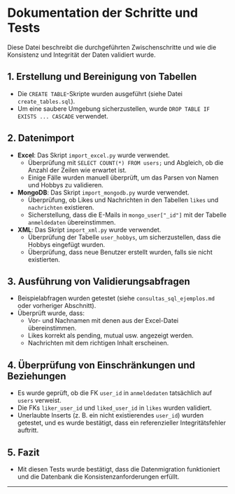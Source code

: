 # Dokumentation der Schritte und Tests

Diese Datei beschreibt die durchgeführten Zwischenschritte und wie die Konsistenz und Integrität der Daten validiert wurde.

## 1. Erstellung und Bereinigung von Tabellen
- Die `CREATE TABLE`-Skripte wurden ausgeführt (siehe Datei `create_tables.sql`).
- Um eine saubere Umgebung sicherzustellen, wurde `DROP TABLE IF EXISTS ... CASCADE` verwendet.

## 2. Datenimport
- **Excel**: Das Skript `import_excel.py` wurde verwendet.
  - Überprüfung mit `SELECT COUNT(*) FROM users;` und Abgleich, ob die Anzahl der Zeilen wie erwartet ist.
  - Einige Fälle wurden manuell überprüft, um das Parsen von Namen und Hobbys zu validieren.
- **MongoDB**: Das Skript `import_mongodb.py` wurde verwendet.
  - Überprüfung, ob Likes und Nachrichten in den Tabellen `likes` und `nachrichten` existieren.
  - Sicherstellung, dass die E-Mails in `mongo_user["_id"]` mit der Tabelle `anmeldedaten` übereinstimmen.
- **XML**: Das Skript `import_xml.py` wurde verwendet.
  - Überprüfung der Tabelle `user_hobbys`, um sicherzustellen, dass die Hobbys eingefügt wurden.
  - Überprüfung, dass neue Benutzer erstellt wurden, falls sie nicht existierten.

## 3. Ausführung von Validierungsabfragen
- Beispielabfragen wurden getestet (siehe `consultas_sql_ejemplos.md` oder vorheriger Abschnitt).
- Überprüft wurde, dass:
  - Vor- und Nachnamen mit denen aus der Excel-Datei übereinstimmen.
  - Likes korrekt als pending, mutual usw. angezeigt werden.
  - Nachrichten mit dem richtigen Inhalt erscheinen.

## 4. Überprüfung von Einschränkungen und Beziehungen
- Es wurde geprüft, ob die FK `user_id` in `anmeldedaten` tatsächlich auf `users` verweist.
- Die FKs `liker_user_id` und `liked_user_id` in `likes` wurden validiert.
- Unerlaubte Inserts (z. B. ein nicht existierendes `user_id`) wurden getestet, und es wurde bestätigt, dass ein referenzieller Integritätsfehler auftritt.

## 5. Fazit
- Mit diesen Tests wurde bestätigt, dass die Datenmigration funktioniert und die Datenbank die Konsistenzanforderungen erfüllt.

---
